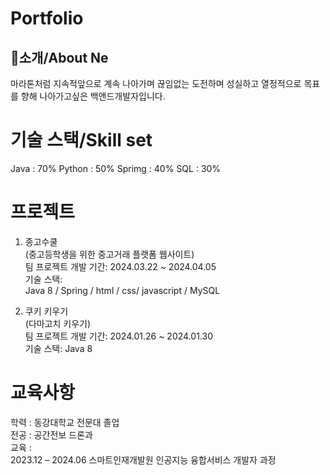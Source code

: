 # Portfolio     
## 👋소개/About Ne
마라톤처럼 지속적앞으로 계속 나아가며 끊임없는 도전하며 성실하고 열정적으로 목표를 향해 나아가고싶은 백앤드개발자입니다.

# 기술 스택/Skill set
Java : 70%
Python : 50%
Sprimg : 40%
SQL :  30%


# 프로젝트
   1. 종고수쿨             
   (중고등학생을 위한 중고거래 플랫폼 웹사이트)     
   팀 프로젝트 개발 기간: 2024.03.22 ~ 2024.04.05    
   기술 스택:       
   Java 8 / Spring / html / css/ javascript / MySQL

   3. 쿠키 키우기   
   (다마고치 키우기)   
   팀 프로젝트 개발 기간: 2024.01.26 ~ 2024.01.30   
   기술 스택: Java 8

# 교육사항
학력 : 동강대학교 전문대 졸업     
전공 : 공간전보 드론과    
교육 :    
 2023.12 – 2024.06	스마트인재개발원	인공지능 융합서비스 개발자 과정       

